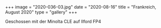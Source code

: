 +++
image = "2020-036-03.jpg"
date = "2020-08-16"
title = "Frankreich, August 2020"
type = "gallery"
+++

Geschossen mit der Minolta CLE auf Ilford FP4
